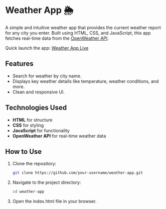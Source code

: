 # Weather App 🌦️  

A simple and intuitive weather app that provides the current weather report for any city you enter. Built using HTML, CSS, and JavaScript, this app fetches real-time data from the [OpenWeather API](https://openweathermap.org/api).  

Quick launch the app: [Weather App Live](https://weatherrrrrrr-app.netlify.app/)

## Features  
- Search for weather by city name.  
- Displays key weather details like temperature, weather conditions, and more.  
- Clean and responsive UI.  

## Technologies Used  
- **HTML** for structure  
- **CSS** for styling  
- **JavaScript** for functionality  
- **OpenWeather API** for real-time weather data  

## How to Use  
1. Clone the repository:  
   ```bash  
   git clone https://github.com/your-username/weather-app.git  

2. Navigate to the project directory:
   ```bash  
   cd weather-app

3. Open the index.html file in your browser.

